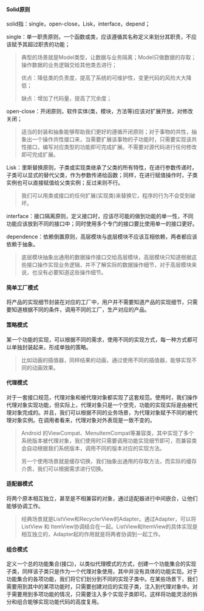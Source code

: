 #### Solid原则

solid指：single，open-close，Lisk，interface，depend；

single：单一职责原则，一个函数或类，应该遵循其名称定义来划分其职责，不应该赋予其超过职责的功能；

> 典型的场景就是Model类型，让数据与业务隔离；Model只做数据的存取；操作数据的业务逻辑交给其他类去进行；
>
> 优点：降低类的负责度，提高了系统的可维护性，变更代码的风险大大降低；
>
> 缺点：增加了代码量，提高了冗余度；

open-close：开闭原则，软件实体\(类，模块，方法等\)应该对扩展开放，对修改关闭；

> 适当的封装和抽象能够帮助我们更好的遵循开闭原则；对于事物的共性，抽象出一个操作共性接口来，当需要扩展该事物的子功能时，只需要实现该共性接口，编写对应类型的功能即可完成扩展。不需要对源代码进行任何修改即可完成扩展。

Lisk：里斯替换原则，子类或实现类继承了父类的所有特性，在进行参数传递时，子类可以显式的替代父类，作为参数传递给函数；同样，在进行赋值操作时，子类实例也可以直接赋值给父类实例；反过来则不行。

> 我们可以用类或接口的任何扩展\(实现类\)来替换它，程序的行为不会受到破坏。

interface：接口隔离原则，定义接口时，应该尽可能的做到功能的单一性，不同功能应该放到不同的接口中；同时使用多个专门的接口要比使用单一的接口更好。

dependence：依赖倒置原则，高层模块与底层模块不应该互相依赖，两者都应该依赖于抽象。

> 底层模块抽象出通用的数据操作接口交给高层模块，高层模块只知道根据这些接口操作实现业务逻辑，并不了解实际的数据操作细节，对于高层模块来说，也没有必要知道这些操作细节。

#### 简单工厂模式

将产品的实现细节封装在对应的工厂中，用户并不需要知道产品的实现细节，只需要知道根据不同的条件，调用不同的工厂，生产对应的产品。

#### 策略模式

某一个功能的实现，可以根据不同的需求，使用不同的实现方式，每一种方式都可以单独封装起来，形成单独的策略。

> 比如动画的插值器，同样结果的动画，通过使用不同的插值器，能够实现不同的动画效果。

#### 代理模式

对于一套接口规范，代理对象和被代理对象都实现了这套规范。使用时，我们操作代理对象实现功能，但实际上，代理对象只是一个空壳，功能的实现实际是由被代理对象完成的。并且，我们可以根据不同的业务场景，为代理对象赋予不同的被代理对象实例。在调用者看来，代理对象对外表现是一致不变的。

> Android 的ViewCompat、MenuItemCompat等兼容类，其中实现了多个系统版本被代理对象，我们使用时只需要调用功能实现细节即可，而兼容类会自动根据我们系统版本，调用不同的版本对应的实现方法。
>
> 另一个使用场景就是缓存切换，我们抽象出通用的存取方法，而实际的缓存介质，我们可以根据需求进行切换。

#### 适配器模式

将两个原本相互独立，甚至是不相兼容的对象，通过适配器进行中间嵌合，让他们能够协调工作。

> 经典场景就是ListView和RecyclerView的Adapter。通过Adapter，可以将ListView 和 ItemView协调结合在一起。ListView和ItemView的具体实现是相互独立的，Adapter起的作用就是将两者协调到一起工作。

#### 组合模式

定义一个总的功能集合\(接口\)，以类似代理模式的方式，创建一个功能集合的实现子类，同样该子类只是作为一个代理对象使用，其中并没有具体的功能实现。对于功能集合的各项功能，我们将它们划分到不同的实现子类中。在某些场景下，我们需要用到其中的某项功能时，只需要创建对应的实现子类，注入到代理对象中。对于需要用到多项功能的情况，只需要注入多个实现子类即可。这样将功能灵活的拆分和组合能够实现功能代码的高度复用。





























